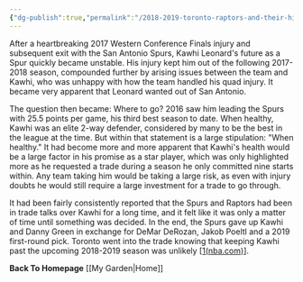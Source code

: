 ```yaml
---
{"dg-publish":true,"permalink":"/2018-2019-toronto-raptors-and-their-hired-assassin/"}
---
```



After a heartbreaking 2017 Western Conference Finals injury and subsequent exit with the San Antonio Spurs, Kawhi Leonard's future as a Spur quickly became unstable. His injury kept him out of the following 2017-2018 season, compounded further by arising issues between the team and Kawhi, who was unhappy with how the team handled his quad injury. It became very apparent that Leonard wanted out of San Antonio.

The question then became: Where to go? 2016 saw him leading the Spurs with 25.5 points per game, his third best season to date. When healthy, Kawhi was an elite 2-way defender, considered by many to be the best in the league at the time. But within that statement is a large stipulation: "When healthy." It had become more and more apparent that Kawhi's health would be a large factor in his promise as a star player, which was only highlighted more as he requested a trade during a season he only committed nine starts within. Any team taking him would be taking a large risk, as even with injury doubts he would still require a large investment for a trade to go through.

It had been fairly consistently reported that the Spurs and Raptors had been in trade talks over Kawhi for a long time, and it felt like it was only a matter of time until something was decided. In the end, the Spurs gave up Kawhi and Danny Green in exchange for DeMar DeRozan, Jakob Poeltl and a 2019 first-round pick. Toronto went into the trade knowing that keeping Kawhi past the upcoming 2018-2019 season was unlikely [[1(nba.com)](https://www.nba.com/news/report-san-antonio-spurs-toronto-raptors-engaged-serious-talks-kawhi-leonard)].





**Back To Homepage**
[[My Garden\|Home]]